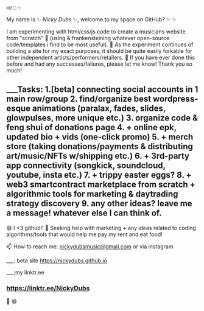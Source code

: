 <span style="font-size:12px; font-family:sans-serif;">Hi! 👋 ✨

My name is ✨ _Nicky Dubs_ ✨, welcome to my space on GitHub?  ✨ ✨

I am experimenting with html/css/js code to create a musicians website from "scratch" 🔭
(using & frankensteining whatever open-source code/templates i find to be most useful). 🔭
As the experiment continues of building a site for my exact purposes, it should be quite easily forkable for other independent artists/performers/retailers. 🔭
If you have ever done this before and had any successes/failures, please let me know!  Thank you so much! 

___Tasks:
1.[beta]  connecting social accounts in 1 main row/group
2.        find/organize best wordpress-esque animations (paralax, fades, slides, glowpulses, more unique etc.)
3.        organize code & **feng** **shui** of donations page
4.        + online epk, updated bio + vids (one-click promo)
5.        + merch store (taking donations/payments & distributing art/music/NFTs w/shipping etc.)
6.        + 3rd-party app connectivity (songkick, soundcloud, youtube, insta etc.)
7.        + trippy easter eggs?
8.        + web3 smartcontract marketplace from scratch + algorithmic tools for marketing & daytrading strategy discovery
9.        any other ideas?  leave me a message!  whatever else I can think of. 
---

😄 I <3 github!!
🤔 Seeking help with marketing + any ideas related to coding algorithms/tools that would help me pay my rent and eat food!
<!-- 💬 Ask me about anything musical/computer tech related. -->
📫 How to reach me: nickydubsmusic@gmail.com or via instagram

___:
beta site https://nickydubs.github.io 

___;my linktr.ee
### https://linktr.ee/NickyDubs

<!-- ⚡⚡⚡⚡⚡⚡⚡⚡⚡ Fun fact: farts & penises are the best  ⚡⚡⚡⚡⚡
**nickydubs/nickydubs** is a ✨ _special_ ✨ repository because its `README.md` (this file) appears on your GitHub profile.
Here are some ideas to get you started:
-->
👯
😄 
<!---->
